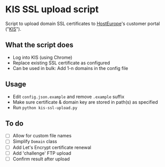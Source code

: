 # KIS SSL upload script
Script to upload domain SSL certificates to [HostEurope](https://www.hosteurope.de)'s customer portal ("[KIS](https://kis.hosteurope.de)").

## What the script does
* Log into KIS (using Chrome)
* Replace existing SSL certificate as configured
* Can be used in bulk: Add 1-n domains in the config file

## Usage
* Edit `config.json.example` and remove `.example` suffix
* Make sure certificate & domain key are stored in path(s) as specified
* Run `python kis-ssl-upload.py`

## To do
- [ ] Allow for custom file names
- [ ] Simplify `Domain` class
- [ ] Add Let's Encrypt certificate renewal
- [ ] Add 'challenge' FTP upload
- [ ] Confirm result after upload
